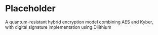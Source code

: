 # Placeholder 

A quantum-resistant hybrid encryption model combining AES and Kyber, with digital signature implementation using Dilithium

